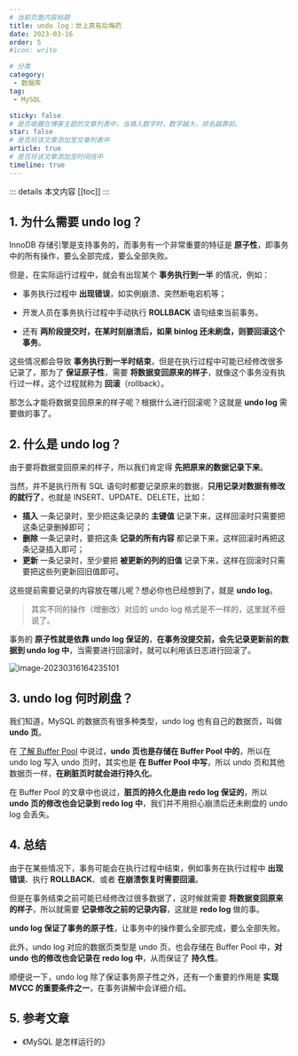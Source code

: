 ```yaml
---
# 当前页面内容标题
title: undo log：世上真有后悔药
date: 2023-03-16
order: 5
#icon: write

# 分类
category:
 - 数据库
tag:
 - MySQL

sticky: false
# 是否收藏在博客主题的文章列表中，当填入数字时，数字越大，排名越靠前。
star: false
# 是否将该文章添加至文章列表中
article: true
# 是否将该文章添加至时间线中
timeline: true
---
```



::: details 本文内容
[[toc]]
:::

## 1. 为什么需要 undo log？

InnoDB 存储引擎是支持事务的，而事务有一个非常重要的特征是 **原子性**，即事务中的所有操作，要么全部完成，要么全部失败。

但是，在实际运行过程中，就会有出现某个 **事务执行到一半** 的情况，例如：

- 事务执行过程中 **出现错误**，如实例崩溃、突然断电宕机等；
- 开发人员在事务执行过程中手动执行 **ROLLBACK** 语句结束当前事务。

- 还有 **两阶段提交时，在某时刻崩溃后，如果 binlog 还未刷盘，则要回滚这个事务**。

这些情况都会导致 **事务执行到一半时结束**，但是在执行过程中可能已经修改很多记录了，那为了 **保证原子性**，需要 **将数据变回原来的样子**，就像这个事务没有执行过一样，这个过程就称为 **回滚**（rollback）。

那怎么才能将数据变回原来的样子呢？根据什么进行回滚呢？这就是 **undo log** 需要做的事了。

## 2. 什么是 undo log？

由于要将数据变回原来的样子，所以我们肯定得 **先把原来的数据记录下来**。

当然，并不是执行所有 SQL 语句时都要记录原来的数据，**只用记录对数据有修改的就行了**，也就是 INSERT、UPDATE、DELETE，比如：

- **插入** 一条记录时，至少把这条记录的 **主键值** 记录下来，这样回滚时只需要把这条记录删掉即可；
- **删除** 一条记录时，要把这条 **记录的所有内容** 都记录下来，这样回滚时再把这条记录插入即可；
- **更新** 一条记录时，至少要把 **被更新的列的旧值** 记录下来，这样在回滚时只需要把这些列更新回旧值即可。

这些提前需要记录的内容放在哪儿呢？想必你也已经想到了，就是 **undo log**。

> 其实不同的操作（增删改）对应的 undo log 格式是不一样的，这里就不细说了。

事务的 **原子性就是依靠 undo log 保证的**，**在事务没提交前，会先记录更新前的数据到 undo log 中**，当需要进行回滚时，就可以利用该日志进行回滚了。

![image-20230316164235101](https://run-notes.oss-cn-beijing.aliyuncs.com/notes/202303161642321.png)

## 3. undo log 何时刷盘？

我们知道，MySQL 的数据页有很多种类型，undo log 也有自己的数据页，叫做 **undo 页**。

在 [了解 Buffer Pool](https://code.0x3f4.run/backend/database/mysql/buffer_pool/%E4%BA%86%E8%A7%A3BufferPool.html#_3-buffer-pool-%E7%BC%93%E5%AD%98%E4%BB%80%E4%B9%88) 中说过，**undo 页也是存储在 Buffer Pool 中的**，所以在 undo log 写入 undo 页时，其实也是 **在 Buffer Pool 中写**，所以 undo 页和其他数据页一样，**在刷脏页时就会进行持久化**。

在 Buffer Pool 的文章中也说过，**脏页的持久化是由 redo log 保证的**，所以 **undo 页的修改也会记录到 redo log 中**，我们并不用担心崩溃后还未刷盘的 undo log 会丢失。

## 4. 总结

由于在某些情况下，事务可能会在执行过程中结束，例如事务在执行过程中 **出现错误**、执行 **ROLLBACK**、或者 **在崩溃恢复时需要回滚**。

但是在事务结束之前可能已经修改过很多数据了，这时候就需要 **将数据变回原来的样子**，所以就需要 **记录修改之前的记录内容**，这就是 **redo log** 做的事。

**undo log 保证了事务的原子性**，让事务中的操作要么全部完成，要么全部失败。

此外，undo log 对应的数据页类型是 undo 页，也会存储在 Buffer Pool 中，**对 undo 也的修改也会记录在 redo log 中**，从而保证了 **持久性**。

顺便说一下，undo log 除了保证事务原子性之外，还有一个重要的作用是 **实现 MVCC 的重要条件之一**，在事务讲解中会详细介绍。

## 5. 参考文章

- 《MySQL 是怎样运行的》

